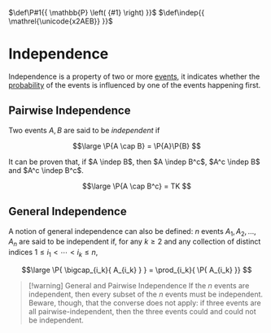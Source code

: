 $\def\P#1{{ \mathbb{P} \left( {#1} \right) }}$
$\def\indep{{ \mathrel{\unicode{x2AEB}} }}$

# Independence

Independence is a property of two or more [events](/Probability/Introduction/Probability%20Space.md#Events), it indicates whether the [probability](/Probability/Introduction/Probability%20Space.md#Probability%20Measure) of the events is influenced by one of the events happening first.

## Pairwise Independence

Two events $A,B$ are said to be *independent* if

$$\large
	\P{A \cap B} = \P{A}\P{B}
$$

It can be proven that, if $A \indep B$, then $A \indep B^c$, $A^c \indep B$ and $A^c \indep B^c$.

$$\large
	\P{A \cap B^c} = TK
$$

## General Independence

A notion of general independence can also be defined: $n$ events $A_1, A_2, \ldots, A_n$ are said to be independent if, for any $k \ge 2$ and any collection of distinct indices $1 \le i_1 < \cdots < i_k \le n$,

$$\large
	\P{ \bigcap_{i_k}{ A_{i_k} } } = \prod_{i_k}{ \P{ A_{i_k} }}
$$

> [!warning] General and Pairwise Independence
> If the $n$ events are independent, then every subset of the $n$ events must be independent. Beware, though, that the converse does not apply: if three events are all pairwise-independent, then the three events could and could not be independent.


